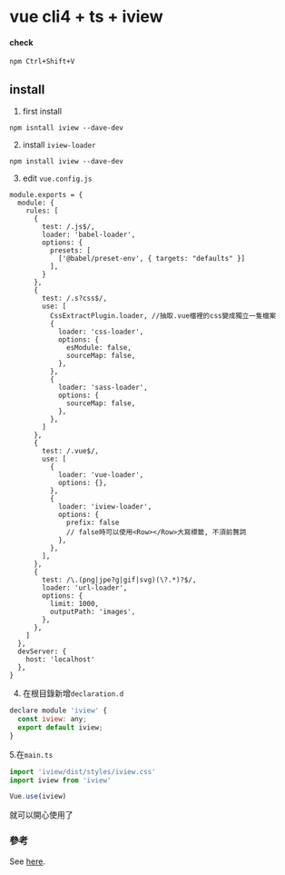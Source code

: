 # vue cli4 + ts + iview

#### check
```
npm Ctrl+Shift+V
```

## install

1. first install 
  ```
  npm isntall iview --dave-dev
  ```
2. install `iview-loader`

```
npm install iview --dave-dev
```

3. edit `vue.config.js`
```javescript=
module.exports = {
  module: {
    rules: [
      {
        test: /.js$/,
        loader: 'babel-loader',
        options: {
          presets: [
            ['@babel/preset-env', { targets: "defaults" }]
          ],
        }
      },
      {
        test: /.s?css$/,
        use: [
          CssExtractPlugin.loader, //抽取.vue檔裡的css變成獨立一隻檔案
          {
            loader: 'css-loader',
            options: {
              esModule: false,
              sourceMap: false,
            },
          },
          {
            loader: 'sass-loader',
            options: {
              sourceMap: false,
            },
          },
        ]
      },
      {
        test: /.vue$/,
        use: [
          {
            loader: 'vue-loader',
            options: {},
          },
          {
            loader: 'iview-loader',
            options: {
              prefix: false
              // false時可以使用<Row></Row>大寫標籤, 不須前贅詞
            },
          },
        ],
      },
      {
        test: /\.(png|jpe?g|gif|svg)(\?.*)?$/,
        loader: 'url-loader',
        options: {
          limit: 1000,
          outputPath: 'images',
        },
      },
    ]
  },
  devServer: {
    host: 'localhost'
  },
}
```

4. 在根目錄新增`declaration.d`
```javascript
declare module 'iview' {
  const iview: any;
  export default iview;
}
```

5.在`main.ts`
```javascript
import 'iview/dist/styles/iview.css'
import iview from 'iview'

Vue.use(iview)
```

就可以開心使用了

### 參考
See [here](https://blog.csdn.net/u013843183/article/details/80455373).
